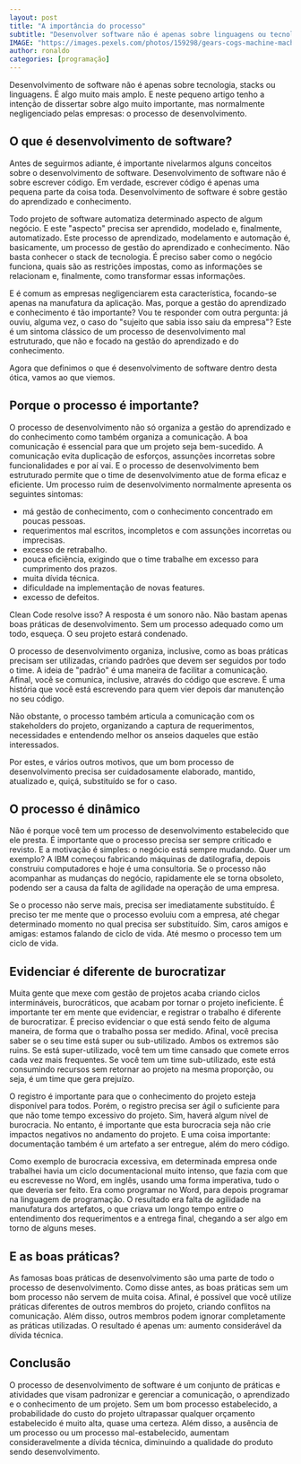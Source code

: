 ```yaml
---
layout: post
title: "A importância do processo"
subtitle: "Desenvolver software não é apenas sobre linguagens ou tecnologia"
IMAGE: "https://images.pexels.com/photos/159298/gears-cogs-machine-machinery-159298.jpeg?auto=compress&cs=tinysrgb&w=1260&h=750&dpr=1"
author: ronaldo
categories: [programação]
---
```


Desenvolvimento de software não é apenas sobre tecnologia, stacks ou linguagens. É algo muito mais amplo. E neste pequeno artigo
tenho a intenção de dissertar sobre algo muito importante, mas normalmente negligenciado pelas empresas: o processo de
desenvolvimento.

## O que é desenvolvimento de software?

Antes de seguirmos adiante, é importante nivelarmos alguns conceitos sobre o desenvolvimento de software. Desenvolvimento de
software não é sobre escrever código. Em verdade, escrever código é apenas uma pequena parte da coisa toda. Desenvolvimento de
software é sobre gestão do aprendizado e conhecimento. 

Todo projeto de software automatiza determinado aspecto de algum negócio. E este "aspecto" precisa ser aprendido, modelado e,
finalmente, automatizado. Este processo de aprendizado, modelamento e automação é, basicamente, um processo de gestão do aprendizado
e conhecimento. Não basta conhecer o stack de tecnologia. É preciso saber como o negócio funciona, quais são as restrições impostas,
como as informações se relacionam e, finalmente, como transformar essas informações.

E é comum as empresas negligenciarem esta característica, focando-se apenas na manufatura da aplicação. Mas, porque a gestão do
aprendizado e conhecimento é tão importante? Vou te responder com outra pergunta: já ouviu, alguma vez, o caso do "sujeito que sabia
isso saiu da empresa"? Este é um sintoma clássico de um processo de desenvolvimento mal estruturado, que não e focado na gestão do
aprendizado e do conhecimento.

Agora que definimos o que é desenvolvimento de software dentro desta ótica, vamos ao que viemos.

## Porque o processo é importante?

O processo de desenvolvimento não só organiza a gestão do aprendizado e do conhecimento como também organiza a comunicação. A boa
comunicação é essencial para que um projeto seja bem-sucedido. A comunicação evita duplicação de esforços, assunções incorretas
sobre funcionalidades e por aí vai. E o processo de desenvolvimento bem estruturado permite que o time de desenvolvimento atue de
forma eficaz e eficiente. Um processo ruim de desenvolvimento normalmente apresenta os seguintes sintomas:

- má gestão de conhecimento, com o conhecimento concentrado em poucas pessoas. 
- requerimentos mal escritos, incompletos e com assunções incorretas ou imprecisas.
- excesso de retrabalho.
- pouca eficiência, exigindo que o time trabalhe em excesso para cumprimento dos prazos.
- muita dívida técnica.
- dificuldade na implementação de novas features.
- excesso de defeitos.

Clean Code resolve isso? A resposta é um sonoro não. Não bastam apenas boas práticas de desenvolvimento. Sem um processo adequado
como um todo, esqueça. O seu projeto estará condenado.

O processo de desenvolvimento organiza, inclusive, como as boas práticas precisam ser utilizadas, criando padrões que devem ser
seguidos por todo o time. A ideia de "padrão" é uma maneira de facilitar a comunicação. Afinal, você se comunica, inclusive, através
do código que escreve. É uma história que você está escrevendo para quem vier depois dar manutenção no seu código.

Não obstante, o processo também articula a comunicação com os stakeholders do projeto, organizando a captura de requerimentos,
necessidades e entendendo melhor os anseios daqueles que estão interessados. 

Por estes, e vários outros motivos, que um bom processo de desenvolvimento precisa ser cuidadosamente elaborado, mantido, atualizado
e, quiçá, substituído se for o caso.

## O processo é dinâmico

Não é porque você tem um processo de desenvolvimento estabelecido que ele presta. É importante que o processo precisa ser sempre
criticado e revisto. E a motivação é simples: o negócio está sempre mudando. Quer um exemplo? A IBM começou fabricando máquinas de
datilografia, depois construiu computadores e hoje é uma consultoria. Se o processo não acompanhar as mudanças do negócio,
rapidamente ele se torna obsoleto, podendo ser a causa da falta de agilidade na operação de uma empresa.

Se o processo não serve mais, precisa ser imediatamente substituído. É preciso ter me mente que o processo evoluiu com a empresa,
até chegar determinado momento no qual precisa ser substituído. Sim, caros amigos e amigas: estamos falando de ciclo de vida. Até
mesmo o processo tem um ciclo de vida.

## Evidenciar é diferente de burocratizar

Muita gente que mexe com gestão de projetos acaba criando ciclos intermináveis, burocráticos, que acabam por tornar o projeto
ineficiente. É importante ter em mente que evidenciar, e registrar o trabalho é diferente de burocratizar. É preciso evidenciar o
que está sendo feito de alguma maneira, de forma que o trabalho possa ser medido. Afinal, você precisa saber se o seu time está
super ou sub-utilizado. Ambos os extremos são ruins. Se está super-utilizado, você tem um time cansado que comete erros cada vez
mais frequentes. Se você tem um time sub-utilizado, este está consumindo recursos sem retornar ao projeto na mesma proporção, ou
seja, é um time que gera prejuízo.

O registro é importante para que o conhecimento do projeto esteja disponível para todos. Porém, o registro precisa ser ágil o
suficiente para que não tome tempo excessivo do projeto. Sim, haverá algum nível de burocracia. No entanto, é importante que esta
burocracia seja não crie impactos negativos no andamento do projeto. E uma coisa importante: documentação também é um artefato a ser
entregue, além do mero código.

Como exemplo de burocracia excessiva, em determinada empresa onde trabalhei havia um ciclo documentacional muito intenso, que fazia
com que eu escrevesse no Word, em inglês, usando uma forma imperativa, tudo o que deveria ser feito. Era como programar no Word,
para depois programar na linguagem de programação. O resultado era falta de agilidade na manufatura dos artefatos, o que criava um
longo tempo entre o entendimento dos requerimentos e a entrega final, chegando a ser algo em torno de alguns meses.

## E as boas práticas?

As famosas boas práticas de desenvolvimento são uma parte de todo o processo de desenvolvimento. Como disse antes, as boas práticas
sem um bom processo não servem de muita coisa. Afinal, é possível que você utilize práticas diferentes de outros membros do projeto,
criando conflitos na comunicação. Além disso, outros membros podem ignorar completamente as práticas utilizadas. O resultado é
apenas um: aumento considerável da dívida técnica.

## Conclusão

O processo de desenvolvimento de software é um conjunto de práticas e atividades que visam padronizar e gerenciar a comunicação, o
aprendizado e o conhecimento de um projeto. Sem um bom processo estabelecido, a probabilidade do custo do projeto ultrapassar
qualquer orçamento estabelecido é muito alta, quase uma certeza. Além disso, a ausência de um processo ou um processo
mal-estabelecido, aumentam consideravelmente a dívida técnica, diminuindo a qualidade do produto sendo desenvolvimento.

